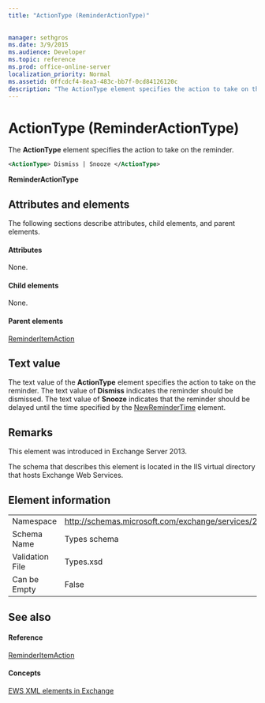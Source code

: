```yaml
---
title: "ActionType (ReminderActionType)"
 
 
manager: sethgros
ms.date: 3/9/2015
ms.audience: Developer
ms.topic: reference
ms.prod: office-online-server
localization_priority: Normal
ms.assetid: 0ffcdcf4-8ea3-483c-bb7f-0cd84126120c
description: "The ActionType element specifies the action to take on the reminder."
---
```


# ActionType (ReminderActionType)

The **ActionType** element specifies the action to take on the reminder. 
  
```XML
<ActionType> Dismiss | Snooze </ActionType>
```

 **ReminderActionType**
## Attributes and elements

The following sections describe attributes, child elements, and parent elements.
  
#### Attributes

None.
  
#### Child elements

None.
  
#### Parent elements

[ReminderItemAction](reminderitemaction.md)
  
## Text value

The text value of the **ActionType** element specifies the action to take on the reminder. The text value of **Dismiss** indicates the reminder should be dismissed. The text value of **Snooze** indicates that the reminder should be delayed until the time specified by the [NewReminderTime](newremindertime.md) element. 
  
## Remarks

This element was introduced in Exchange Server 2013.
  
The schema that describes this element is located in the IIS virtual directory that hosts Exchange Web Services.
  
## Element information

|||
|:-----|:-----|
|Namespace  <br/> |http://schemas.microsoft.com/exchange/services/2006/types  <br/> |
|Schema Name  <br/> |Types schema  <br/> |
|Validation File  <br/> |Types.xsd  <br/> |
|Can be Empty  <br/> |False  <br/> |
   
## See also

#### Reference

[ReminderItemAction](reminderitemaction.md)
#### Concepts

[EWS XML elements in Exchange](ews-xml-elements-in-exchange.md)

